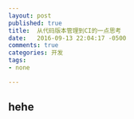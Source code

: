 ```yaml
---
layout: post
published: true
title:  从代码版本管理到CI的一点思考
date:   2016-09-13 22:04:17 -0500
comments: true
categories: 开发
tags:
- none

---
```



## hehe